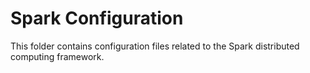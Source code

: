 # Spark Configuration

This folder contains configuration files related to the Spark distributed computing framework.